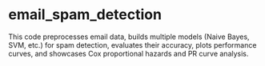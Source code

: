 # email_spam_detection
This code preprocesses email data, builds multiple models (Naive Bayes, SVM, etc.) for spam detection, evaluates their accuracy, plots performance curves, and showcases Cox proportional hazards and PR curve analysis.
